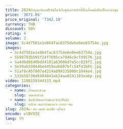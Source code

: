 ```yaml
---
title: 2024ผ้าทูลแท้แอฟริกันไนจีเรียชุดเดรสปาร์ตี้ปักเลื่อมผ้าฝ้าย5หลาล่าสุด
price: '3671.05'
price_original: '7342.10'
currency: THB
discount: 50%
rating: 4
volume: 2
image: Sc4d7501e1e864fac8375de6e0ee83754o.jpg
images:
  - Sc4d7501e1e864fac8375de6e0ee83754o.jpg
  - S598793b595f24f7695ca7046c8cfd957K.jpg
  - Sa4d0d8640bdd4191a63006d7e5cc829fI.jpg
  - Se39ab10044be4459aab607bfc54fd1b8V.jpg
  - S1af8c45f807a4214a099335800c1044e4.jpg
  - S32b50730d6984843ab24ae0241103eabp.jpg
video: 1100159344333.mp4
categories:
  - name: บ้านและสวน
    slug: านและสวน
  - name: ศิลปะหัตถกรรมและจักรเย็บผ้า
    slug: ลปะห-ตถกรรมและจ-กรเย-บผ
slug: 2024ผ-าท-ลแท-แอฟร-นไนจ
encode: olBVXIE
lang: th
---
```

  